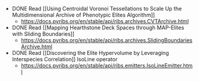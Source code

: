 - DONE Read [[Using Centroidal Voronoi Tessellations to Scale Up the Multidimensional Archive of Phenotypic Elites Algorithm]]
	- https://docs.pyribs.org/en/stable/api/ribs.archives.CVTArchive.html
- DONE Read [[Mapping Hearthstone Deck Spaces through MAP-Elites with Sliding Boundaries]]
	- https://docs.pyribs.org/en/stable/api/ribs.archives.SlidingBoundariesArchive.html
- DONE Read [[Discovering the Elite Hypervolume by Leveraging Interspecies Correlation]] IsoLine operator
	- https://docs.pyribs.org/en/stable/api/ribs.emitters.IsoLineEmitter.html